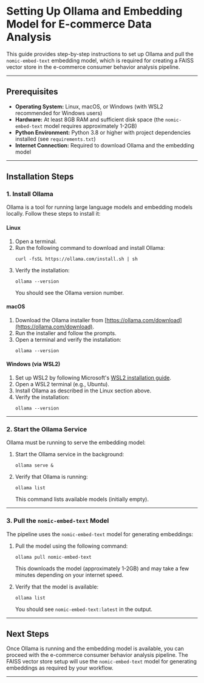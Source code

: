 # Setting Up Ollama and Embedding Model for E-commerce Data Analysis

This guide provides step-by-step instructions to set up Ollama and pull the `nomic-embed-text` embedding model, which is required for creating a FAISS vector store in the e-commerce consumer behavior analysis pipeline.

---

## Prerequisites

- **Operating System:** Linux, macOS, or Windows (with WSL2 recommended for Windows users)
- **Hardware:** At least 8GB RAM and sufficient disk space (the `nomic-embed-text` model requires approximately 1-2GB)
- **Python Environment:** Python 3.8 or higher with project dependencies installed (see `requirements.txt`)
- **Internet Connection:** Required to download Ollama and the embedding model

---

## Installation Steps

### 1. Install Ollama

Ollama is a tool for running large language models and embedding models locally. Follow these steps to install it:

#### Linux

1. Open a terminal.
2. Run the following command to download and install Ollama:
    ```
    curl -fsSL https://ollama.com/install.sh | sh
    ```
3. Verify the installation:
    ```
    ollama --version
    ```
   You should see the Ollama version number.

#### macOS

1. Download the Ollama installer from [https://ollama.com/download](https://ollama.com/download).
2. Run the installer and follow the prompts.
3. Open a terminal and verify the installation:
    ```
    ollama --version
    ```

#### Windows (via WSL2)

1. Set up WSL2 by following Microsoft's [WSL2 installation guide](https://learn.microsoft.com/en-us/windows/wsl/install).
2. Open a WSL2 terminal (e.g., Ubuntu).
3. Install Ollama as described in the Linux section above.
4. Verify the installation:
    ```
    ollama --version
    ```

---

### 2. Start the Ollama Service

Ollama must be running to serve the embedding model:

1. Start the Ollama service in the background:
    ```
    ollama serve &
    ```
2. Verify that Ollama is running:
    ```
    ollama list
    ```
   This command lists available models (initially empty).

---

### 3. Pull the `nomic-embed-text` Model

The pipeline uses the `nomic-embed-text` model for generating embeddings:

1. Pull the model using the following command:
    ```
    ollama pull nomic-embed-text
    ```
   This downloads the model (approximately 1-2GB) and may take a few minutes depending on your internet speed.

2. Verify that the model is available:
    ```
    ollama list
    ```
   You should see `nomic-embed-text:latest` in the output.

---

## Next Steps

Once Ollama is running and the embedding model is available, you can proceed with the e-commerce consumer behavior analysis pipeline. The FAISS vector store setup will use the `nomic-embed-text` model for generating embeddings as required by your workflow.

---

